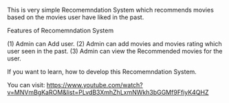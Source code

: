 This is very simple Recomemndation System which recommends movies based on the movies user have liked in 
the past.  


Features of Recomemndation System


(1) Admin can Add user.
(2) Admin can add movies and movies rating which user seen in the past. 
(3) Admin can view the Recommended movies for the user. 



If you want to learn, how to develop this Recomemndation System. 

You can visit: https://www.youtube.com/watch?v=MNVmBgKaROM&list=PLvdB3XmhZhLxmNWkh3bGGMf9FfiyK4QHZ

